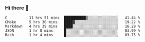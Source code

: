 ### Hi there 👋

<!--
**WShiBin/WShiBin** is a ✨ _special_ ✨ repository because its `README.md` (this file) appears on your GitHub profile.

Here are some ideas to get you started:

- 🔭 I’m currently working on ...
- 🌱 I’m currently learning ...
- 👯 I’m looking to collaborate on ...
- 🤔 I’m looking for help with ...
- 💬 Ask me about ...
- 📫 How to reach me: ...
- 😄 Pronouns: ...
- ⚡ Fun fact: ...
-->

<!--START_SECTION:waka-->
```text
C          11 hrs 51 mins  ██████████▒░░░░░░░░░░░░░░   41.44 % 
CMake      5 hrs 30 mins   ████▓░░░░░░░░░░░░░░░░░░░░   19.22 % 
Markdown   4 hrs 39 mins   ████░░░░░░░░░░░░░░░░░░░░░   16.29 % 
JSON       1 hr 8 mins     █░░░░░░░░░░░░░░░░░░░░░░░░   03.99 % 
Bash       1 hr 4 mins     █░░░░░░░░░░░░░░░░░░░░░░░░   03.75 % 
```
<!--END_SECTION:waka-->
